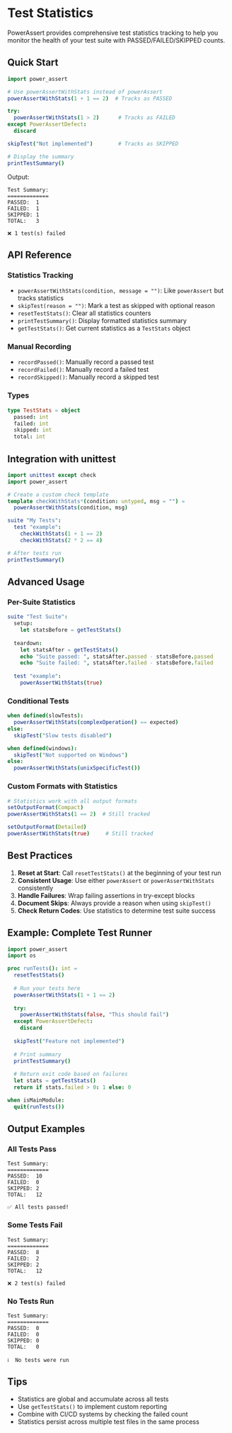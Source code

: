 # Test Statistics

PowerAssert provides comprehensive test statistics tracking to help you monitor the health of your test suite with PASSED/FAILED/SKIPPED counts.

## Quick Start

```nim
import power_assert

# Use powerAssertWithStats instead of powerAssert
powerAssertWithStats(1 + 1 == 2)  # Tracks as PASSED

try:
  powerAssertWithStats(1 > 2)      # Tracks as FAILED
except PowerAssertDefect:
  discard

skipTest("Not implemented")        # Tracks as SKIPPED

# Display the summary
printTestSummary()
```

Output:
```
Test Summary:
=============
PASSED:  1
FAILED:  1
SKIPPED: 1
TOTAL:   3

❌ 1 test(s) failed
```

## API Reference

### Statistics Tracking

- `powerAssertWithStats(condition, message = "")`: Like `powerAssert` but tracks statistics
- `skipTest(reason = "")`: Mark a test as skipped with optional reason
- `resetTestStats()`: Clear all statistics counters
- `printTestSummary()`: Display formatted statistics summary
- `getTestStats()`: Get current statistics as a `TestStats` object

### Manual Recording

- `recordPassed()`: Manually record a passed test
- `recordFailed()`: Manually record a failed test
- `recordSkipped()`: Manually record a skipped test

### Types

```nim
type TestStats = object
  passed: int
  failed: int
  skipped: int
  total: int
```

## Integration with unittest

```nim
import unittest except check
import power_assert

# Create a custom check template
template checkWithStats*(condition: untyped, msg = "") =
  powerAssertWithStats(condition, msg)

suite "My Tests":
  test "example":
    checkWithStats(1 + 1 == 2)
    checkWithStats(2 * 2 == 4)

# After tests run
printTestSummary()
```

## Advanced Usage

### Per-Suite Statistics

```nim
suite "Test Suite":
  setup:
    let statsBefore = getTestStats()
  
  teardown:
    let statsAfter = getTestStats()
    echo "Suite passed: ", statsAfter.passed - statsBefore.passed
    echo "Suite failed: ", statsAfter.failed - statsBefore.failed
  
  test "example":
    powerAssertWithStats(true)
```

### Conditional Tests

```nim
when defined(slowTests):
  powerAssertWithStats(complexOperation() == expected)
else:
  skipTest("Slow tests disabled")

when defined(windows):
  skipTest("Not supported on Windows")
else:
  powerAssertWithStats(unixSpecificTest())
```

### Custom Formats with Statistics

```nim
# Statistics work with all output formats
setOutputFormat(Compact)
powerAssertWithStats(1 == 2)  # Still tracked

setOutputFormat(Detailed)
powerAssertWithStats(true)     # Still tracked
```

## Best Practices

1. **Reset at Start**: Call `resetTestStats()` at the beginning of your test run
2. **Consistent Usage**: Use either `powerAssert` or `powerAssertWithStats` consistently
3. **Handle Failures**: Wrap failing assertions in try-except blocks
4. **Document Skips**: Always provide a reason when using `skipTest()`
5. **Check Return Codes**: Use statistics to determine test suite success

## Example: Complete Test Runner

```nim
import power_assert
import os

proc runTests(): int =
  resetTestStats()
  
  # Run your tests here
  powerAssertWithStats(1 + 1 == 2)
  
  try:
    powerAssertWithStats(false, "This should fail")
  except PowerAssertDefect:
    discard
  
  skipTest("Feature not implemented")
  
  # Print summary
  printTestSummary()
  
  # Return exit code based on failures
  let stats = getTestStats()
  return if stats.failed > 0: 1 else: 0

when isMainModule:
  quit(runTests())
```

## Output Examples

### All Tests Pass
```
Test Summary:
=============
PASSED:  10
FAILED:  0
SKIPPED: 2
TOTAL:   12

✅ All tests passed!
```

### Some Tests Fail
```
Test Summary:
=============
PASSED:  8
FAILED:  2
SKIPPED: 2
TOTAL:   12

❌ 2 test(s) failed
```

### No Tests Run
```
Test Summary:
=============
PASSED:  0
FAILED:  0
SKIPPED: 0
TOTAL:   0

ℹ️  No tests were run
```

## Tips

- Statistics are global and accumulate across all tests
- Use `getTestStats()` to implement custom reporting
- Combine with CI/CD systems by checking the failed count
- Statistics persist across multiple test files in the same process